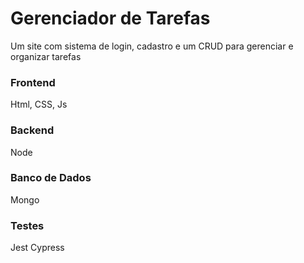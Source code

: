 # Gerenciador de Tarefas 
Um site com sistema de login, cadastro e um CRUD para gerenciar e organizar tarefas

### Frontend 
 Html, CSS, Js

### Backend 
 Node

### Banco de Dados 
 Mongo

### Testes
Jest
Cypress 
